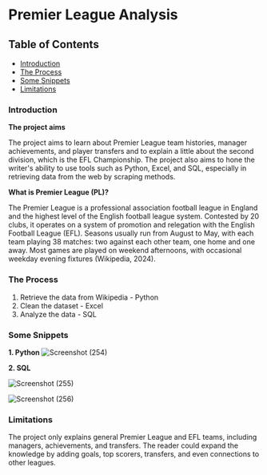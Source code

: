 # Premier League Analysis

## Table of Contents
- [Introduction](#introduction)
- [The Process](#the-process)
- [Some Snippets](#some-snippets)
- [Limitations](#limitations)

### Introduction <a name="introduction"></a>
**The project aims**

The project aims to learn about Premier League team histories, manager achievements, and player transfers and to explain a little about the second division, which is the EFL Championship. The project also aims to hone the writer's ability to use tools such as Python, Excel, and SQL, especially in retrieving data from the web by scraping methods.

**What is Premier League (PL)?**

The Premier League is a professional association football league in England and the highest level of the English football league system. Contested by 20 clubs, it operates on a system of promotion and relegation with the English Football League (EFL). Seasons usually run from August to May, with each team playing 38 matches: two against each other team, one home and one away. Most games are played on weekend afternoons, with occasional weekday evening fixtures (Wikipedia, 2024).

### The Process <a name="the-process"></a>
1. Retrieve the data from Wikipedia - Python
2. Clean the dataset - Excel
3. Analyze the data - SQL

### Some Snippets <a name="some-snippets"></a>

**1. Python**
![Screenshot (254)](https://github.com/user-attachments/assets/36b95423-8ca1-4f2c-9df7-28c3bedc055a)

**2. SQL**

![Screenshot (255)](https://github.com/user-attachments/assets/c9af17ce-5989-461d-9683-3f4f1541f4e8)

![Screenshot (256)](https://github.com/user-attachments/assets/a8f308cc-fc22-4667-9350-cb8e63b50f5d)



### Limitations <a name="limitations"></a>
The project only explains general Premier League and EFL teams, including managers, achievements, and transfers. The reader could expand the knowledge by adding goals, top scorers, transfers, and even connections to other leagues.
